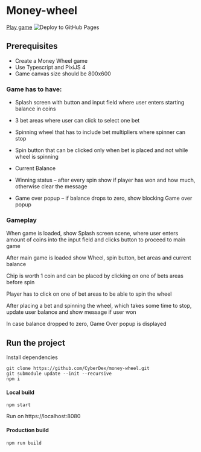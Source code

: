 # Money-wheel

[Play game](https://cyberdex.github.io/money-wheel/ "Play game") ![Deploy to GitHub Pages](https://github.com/CyberDex/money-wheel/workflows/Deploy%20to%20GitHub%20Pages/badge.svg)

## Prerequisites

- Create a Money Wheel game
- Use Typescript and PixiJS 4
- Game canvas size should be 800x600

### Game has to have:
- Splash screen with button and input field where user enters starting balance in coins

- 3 bet areas where user can click to select one bet

- Spinning wheel that has to include bet multipliers where spinner can stop

- Spin button that can be clicked only when bet is placed and not while wheel is spinning

- Current Balance

- Winning status – after every spin show if player has won and how much, otherwise clear the message

- Game over popup – if balance drops to zero, show blocking Game over popup

### Gameplay

When game is loaded,  show Splash screen scene, where user enters amount of coins into the input field and clicks button to proceed to main game

After main game is loaded show Wheel, spin button, bet areas and current balance

Chip is worth 1 coin and can be placed by clicking on one of bets areas before spin

Player has to click on one of bet areas to be able to spin the wheel

After placing a bet and spinning the wheel, which takes some time to stop, update user balance and show message if user won

In case balance dropped to zero, Game Over popup is displayed


## Run the project

Install dependencies
```
git clone https://github.com/CyberDex/money-wheel.git
git submodule update --init --recursive
npm i
```

#### Local build
```
npm start
```
Run on https://localhost:8080

#### Production build
```
npm run build
```
